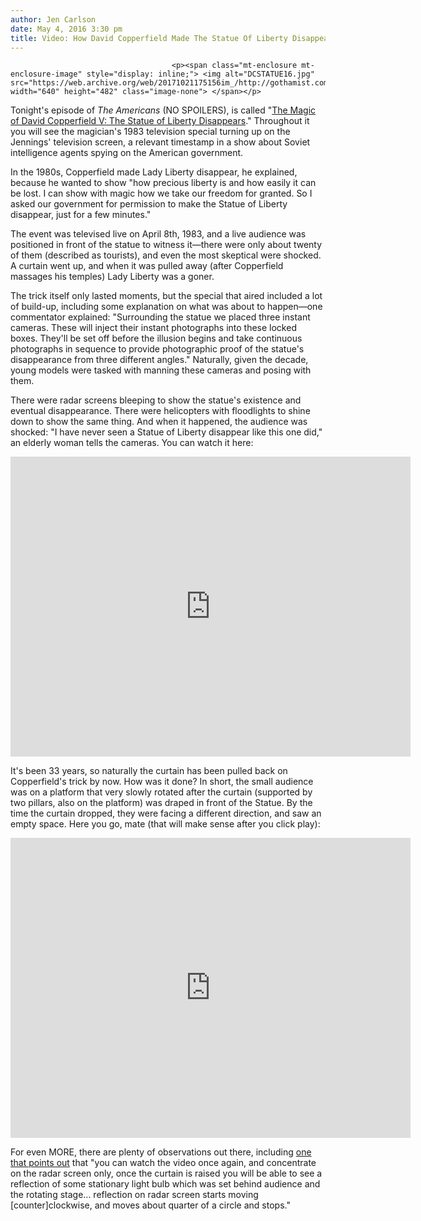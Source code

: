 ```yaml
---
author: Jen Carlson
date: May 4, 2016 3:30 pm
title: Video: How David Copperfield Made The Statue Of Liberty Disappear In The '80s
---
```


	
										<p><span class="mt-enclosure mt-enclosure-image" style="display: inline;"> <img alt="DCSTATUE16.jpg" src="https://web.archive.org/web/20171021175156im_/http://gothamist.com/attachments/arts_jen/DCSTATUE16.jpg" width="640" height="482" class="image-none"> </span></p>

<p>Tonight&apos;s episode of <em>The Americans</em> (NO SPOILERS), is called &quot;<a href="https://web.archive.org/web/20171021175156/https://www.youtube.com/watch?v=xyrldKkaK74">The Magic of David Copperfield V: The Statue of Liberty Disappears</a>.&quot; Throughout it you will see the magician&apos;s 1983 television special turning up on the Jennings&apos; television screen, a relevant timestamp in a show about Soviet intelligence agents spying on the American government. </p>

<p>In the 1980s, Copperfield made Lady Liberty disappear, he explained, because he wanted to show &quot;how precious liberty is and how easily it can be lost. I can show with magic how we take our freedom for granted. So I asked our government for permission to make the Statue of Liberty disappear, just for a few minutes.&quot;</p>

<p>The event was televised live on April 8th, 1983, and a live audience was positioned in front of the statue to witness it&#x2014;there were only about twenty of them (described as tourists), and even the most skeptical were shocked. A curtain went up, and when it was pulled away (after Copperfield massages his temples) Lady Liberty was a goner.</p>

<p>The trick itself only lasted moments, but the special that aired included a lot of build-up, including some explanation on what was about to happen&#x2014;one commentator explained: &quot;Surrounding the statue we placed three instant cameras. These will inject their instant photographs into these locked boxes. They&apos;ll be set off before the illusion begins and take continuous photographs in sequence to provide photographic proof of the statue&apos;s disappearance from three different angles.&quot; Naturally, given the decade, young models were tasked with manning these cameras and posing with them.</p>

<p>There were radar screens bleeping to show the statue&apos;s existence and eventual disappearance. There were helicopters with floodlights to shine down to show the same thing. And when it happened, the audience was shocked: &quot;I have never seen a Statue of Liberty disappear like this one did,&quot; an elderly woman tells the cameras. You can watch it here:</p>

<p><iframe width="640" height="480" src="https://web.archive.org/web/20171021175156if_/https://www.youtube.com/embed/qXQqrXljnm8" frameborder="0" allowfullscreen></iframe></p>

<p>It&apos;s been 33 years, so naturally the curtain has been pulled back on Copperfield&apos;s trick by now. How was it done? In short, the small audience was on a platform that very slowly rotated after the curtain (supported by two pillars, also on the platform) was draped in front of the Statue. By the time the curtain dropped, they were facing a different direction, and saw an empty space. Here you go, mate (that will make sense after you click play):</p>

<p><iframe width="640" height="480" src="https://web.archive.org/web/20171021175156if_/https://www.youtube.com/embed/EDehBet2Tpg" frameborder="0" allowfullscreen></iframe></p>

<p>For even MORE, there are plenty of observations out there, including <a href="https://web.archive.org/web/20171021175156/https://en.wikipedia.org/wiki/Talk:Statue_of_Liberty_vanishing_trick">one that points out</a> that &quot;you can watch the video once again, and concentrate on the radar screen only, once the curtain is raised you will be able to see a reflection of some stationary light bulb which was set behind audience and the rotating stage... reflection on radar screen starts moving [counter]clockwise, and moves about quarter of a circle and stops.&quot;</p>					
										
									
				
